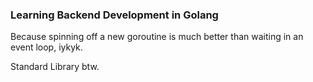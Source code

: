### Learning Backend Development in Golang

Because spinning off a new goroutine is much better than waiting in an event loop, iykyk.

Standard Library btw.

